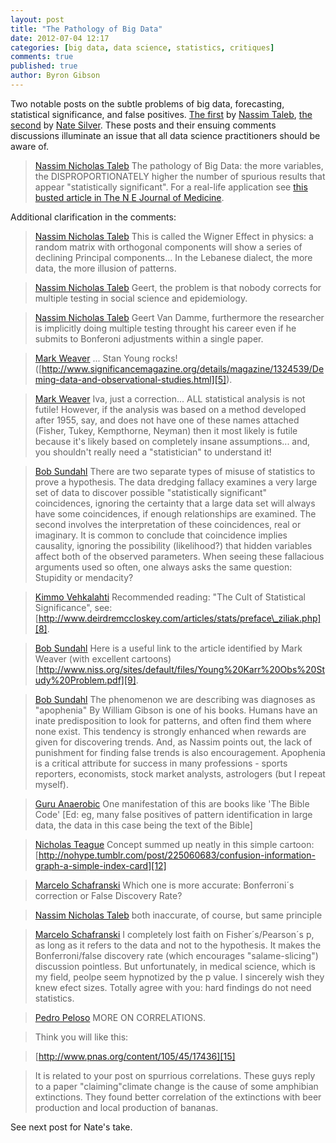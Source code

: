 ```yaml
---
layout: post
title: "The Pathology of Big Data"
date: 2012-07-04 12:17
categories: [big data, data science, statistics, critiques]
comments: true
published: true
author: Byron Gibson
---
```

Two notable posts on the subtle problems of big data, forecasting, statistical significance, and false positives.  [The first][1] by [Nassim Taleb][3], [the second][17] by [Nate Silver][16].  These posts and their ensuing comments discussions illuminate an issue that all data science practitioners should be aware of.

>[Nassim Nicholas Taleb][3] The pathology of Big Data: the more variables, the DISPROPORTIONATELY higher the number of spurious results that appear "statistically significant". For a real-life application see [this busted article in The N E Journal of Medicine][2].

Additional clarification in the comments:

<!-- more -->

>[Nassim Nicholas Taleb][3] This is called the Wigner Effect in physics: a random matrix with orthogonal components will show a series of declining Principal components... In the Lebanese dialect, the more data, the more illusion of patterns.

>[Nassim Nicholas Taleb][3] Geert, the problem is that nobody corrects for multiple testing in social science and epidemiology.

>[Nassim Nicholas Taleb][3] Geert Van Damme, furthermore the researcher is implicitly doing multiple testing throught his career even if he submits to Bonferoni adjustments within a single paper.

>[Mark Weaver][4] ... Stan Young rocks! ([http://www.significancemagazine.org/details/magazine/1324539/Deming-data-and-observational-studies.html][5]).

>[Mark Weaver][4] Iva, just a correction... ALL statistical analysis is not futile! However, if the analysis was based on a method developed after 1955, say, and does not have one of these names attached (Fisher, Tukey, Kempthorne, Neyman) then it most likely is futile because it's likely based on completely insane assumptions... and, you shouldn't really need a "statistician" to understand it!

>[Bob Sundahl][6] There are two separate types of misuse of statistics to prove a hypothesis. The data dredging fallacy examines a very large set of data to discover possible "statistically significant" coincidences, ignoring the certainty that a large data set will always have some coincidences, if enough relationships are examined. The second involves the interpretation of these coincidences, real or imaginary. It is common to conclude that coincidence implies causality, ignoring the possibility (likelihood?) that hidden variables affect both of the observed parameters.  When seeing these fallacious arguments used so often, one always asks the same question: Stupidity or mendacity?

>[Kimmo Vehkalahti][7] Recommended reading: "The Cult of Statistical Significance", see: [http://www.deirdremccloskey.com/articles/stats/preface\_ziliak.php][8].

>[Bob Sundahl][6] Here is a useful link to the article identified by Mark Weaver (with excellent cartoons) [http://www.niss.org/sites/default/files/Young%20Karr%20Obs%20Study%20Problem.pdf][9].

>[Bob Sundahl][6] The phenomenon we are describing was diagnoses as "apophenia" By William Gibson is one of his books.  Humans have an inate predisposition to look for patterns, and often find them where none exist. This tendency is strongly enhanced when rewards are given for discovering trends. And, as Nassim points out, the lack of punishment for finding false trends is also encouragement. Apophenia is a critical attribute for success in many professions - sports reporters, economists, stock market analysts, astrologers (but I repeat myself).

>[Guru Anaerobic][10] One manifestation of this are books like 'The Bible Code' \[Ed: eg, many false positives of pattern identification in large data, the data in this case being the text of the Bible\]

>[Nicholas Teague][11] Concept summed up neatly in this simple cartoon: [http://nohype.tumblr.com/post/225060683/confusion-information-graph-a-simple-index-card][12]

>[Marcelo Schafranski][13] Which one is more accurate: Bonferroni´s correction or False Discovery Rate?

>[Nassim Nicholas Taleb][3] both inaccurate, of course, but same principle

>[Marcelo Schafranski][13] I completely lost faith on Fisher´s/Pearson´s p, as long as it refers to the data and not to the hypothesis. It makes the Bonferroni/false discovery rate (which encourages "salame-slicing") discussion pointless. But unfortunately, in medical science, which is my field, peolpe seem hypnotized by the p value. I sincerely wish they knew efect sizes. Totally agree with you: hard findings do not need statistics.

>[Pedro Peloso][14] MORE ON CORRELATIONS. 

>Think you will like this: 

>[http://www.pnas.org/content/105/45/17436][15]

>It is related to your post on spurrious correlations. These guys reply to a paper "claiming"climate change is the cause of some amphibian extinctions. They found better correlation of the extinctions with beer production and local production of bananas.

See next post for Nate's take.

[1]:    https://www.facebook.com/photo.php?fbid=10150935763253375&set=a.10150109720973375.279515.13012333374&type=1
[2]:    http://www.fooledbyrandomness.com/NEJM.pdf
[3]:    https://www.facebook.com/pages/Nassim-Nicholas-Taleb/13012333374
[4]:    https://www.facebook.com/mark.weaver.756
[5]:    http://www.significancemagazine.org/details/magazine/1324539/Deming-data-and-observational-studies.html
[6]:    https://www.facebook.com/bob.sundahl
[7]:    https://www.facebook.com/kimmo.vehkalahti
[8]:    http://www.deirdremccloskey.com/articles/stats/preface\_ziliak.php
[9]:    http://www.niss.org/sites/default/files/Young%20Karr%20Obs%20Study%20Problem.pdf
[10]:   https://www.facebook.com/GuruAnaerobic
[11]:   https://www.facebook.com/nick.teague
[12]:   http://nohype.tumblr.com/post/225060683/confusion-information-graph-a-simple-index-card
[13]:   https://www.facebook.com/marcelo.schafranski.5 
[14]:   https://www.facebook.com/pedropeloso
[15]:   http://www.pnas.org/content/105/45/17436
[16]:   http://fivethirtyeight.com
[17]:   http://fivethirtyeight.blogs.nytimes.com/2012/06/25/the-problems-with-forecasting-and-how-to-improve/
[16]:   http://fivethirtyeight.com
[17]:   http://fivethirtyeight.blogs.nytimes.com/2012/06/25/the-problems-with-forecasting-and-how-to-improve/

